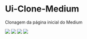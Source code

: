 # Ui-Clone-Medium
Clonagem da página inicial do Medium

<img src="https://user-images.githubusercontent.com/55901431/89604573-eda97100-d841-11ea-95c0-fcceb3e51b33.png" />
<img src="https://user-images.githubusercontent.com/55901431/89604630-03b73180-d842-11ea-9402-bc4aee68d1f4.png"/>
<img src="https://user-images.githubusercontent.com/55901431/89604757-51339e80-d842-11ea-90cc-5dd8099146f4.png"/>
<img src="https://user-images.githubusercontent.com/55901431/89604806-66a8c880-d842-11ea-8456-0aebd151a370.png"/>
